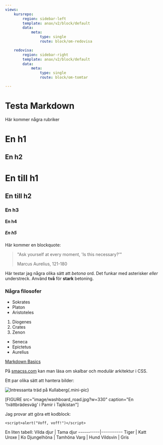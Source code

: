 ```yaml
---
views:
    kursrepo:
        region: sidebar-left
        template: anax/v2/block/default
        data:
            meta:
                type: single
                route: block/om-redovisa

    redovisa:
        region: sidebar-right
        template: anax/v2/block/default
        data:
            meta:
                type: single
                route: block/om-tomtar

---
```


Testa Markdown
=============

Här kommer några rubriker

En h1
====

En h2
----

# En till h1

## En till h2

### En h3

#### En h4

##### En h5

Här kommer en blockquote:

> "Ask yourself at every moment,
> 'Is this necessary?'"
>
> Marcus Aurelius, 121-180

Här testar jag några olika sätt att *betona* ord.
Det funkar med asterisker _eller_ understreck.
Använd **två** för __stark__ betoning.

### Några filosofer
* Sokrates
* Platon
* Aristoteles

1. Diogenes
2. Crates
3. Zenon

* Seneca
* Epictetus
* Aurelius

[Markdown Basics](https://daringfireball.net/projects/markdown/basics/ "Grunderna i Markdown")

[1]: http://smacss.com/ "SMACSS"

På [smacss.com][1] kan man läsa om skalbar och modulär arkitektur i CSS.

Ett par olika sätt att hantera bilder:

![Intressanta träd på Kullaberg](image/tree_kullaberg.jpg "Intressanta träd på Kullaberg"){.mini-pic}

[FIGURE src="image/washboard_road.jpg?w=330" caption="En 'tvättbrädesväg' i Pamir i Tajikistan"]

Jag provar att göra ett kodblock:

~~~
<script>alert("Voff, voff!")</script>
~~~

En liten tabell:
Vilda djur | Tama djur
-----------|-----------
Tiger | Katt
Uroxe | Ko
Djungelhöna | Tamhöna
Varg | Hund
Vildsvin | Gris

